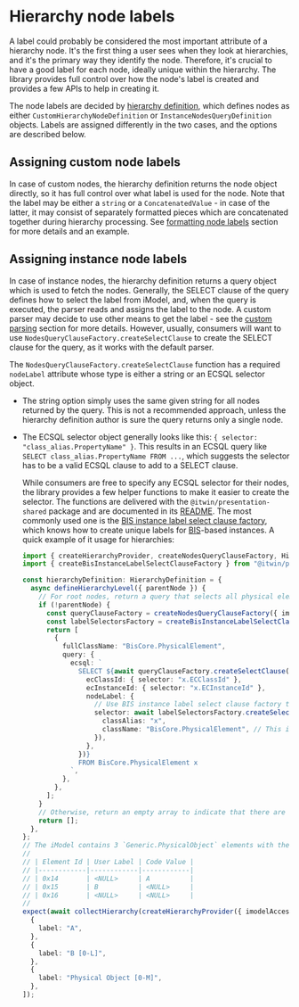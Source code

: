 # Hierarchy node labels

A label could probably be considered the most important attribute of a hierarchy node. It's the first thing a user sees when they look at hierarchies, and it's the primary way they identify the node. Therefore, it's crucial to have a good label for each node, ideally unique within the hierarchy. The library provides full control over how the node's label is created and provides a few APIs to help in creating it.

The node labels are decided by [hierarchy definition](./HierarchyDefinitions.md), which defines nodes as either `CustomHierarchyNodeDefinition` or `InstanceNodesQueryDefinition` objects. Labels are assigned differently in the two cases, and the options are described below.

## Assigning custom node labels

In case of custom nodes, the hierarchy definition returns the node object directly, so it has full control over what label is used for the node. Note that the label may be either a `string` or a `ConcatenatedValue` - in case of the latter, it may consist of separately formatted pieces which are concatenated together during hierarchy processing. See [formatting node labels](./Formatting.md#formatting-node-labels) section for more details and an example.

## Assigning instance node labels

In case of instance nodes, the hierarchy definition returns a query object which is used to fetch the nodes. Generally, the SELECT clause of the query defines how to select the label from iModel, and, when the query is executed, the parser reads and assigns the label to the node. A custom parser may decide to use other means to get the label - see the [custom parsing](./HierarchyDefinitions.md#custom-parsing) section for more details. However, usually, consumers will want to use `NodesQueryClauseFactory.createSelectClause` to create the SELECT clause for the query, as it works with the default parser.

The `NodesQueryClauseFactory.createSelectClause` function has a required `nodeLabel` attribute whose type is either a string or an ECSQL selector object.

- The string option simply uses the same given string for all nodes returned by the query. This is not a recommended approach, unless the hierarchy definition author is sure the query returns only a single node.

- The ECSQL selector object generally looks like this: `{ selector: "class_alias.PropertyName" }`. This results in an ECSQL query like `SELECT class_alias.PropertyName FROM ...`, which suggests the selector has to be a valid ECSQL clause to add to a SELECT clause.

  While consumers are free to specify any ECSQL selector for their nodes, the library provides a few helper functions to make it easier to create the selector. The functions are delivered with the `@itwin/presentation-shared` package and are documented in its [README](https://github.com/iTwin/presentation/blob/master/packages/shared/README.md#instance-labels). The most commonly used one is the [BIS instance label select clause factory](https://github.com/iTwin/presentation/blob/master/packages/shared/README.md#createbisinstancelabelselectclausefactory), which knows how to create unique labels for [BIS](https://www.itwinjs.org/bis/guide/intro/overview/)-based instances. A quick example of it usage for hierarchies:

  <!-- [[include: [Presentation.Hierarchies.NodeLabels.Imports, Presentation.Hierarchies.NodeLabels.BisInstanceLabelSelectClauseFactory], ts]] -->
  <!-- BEGIN EXTRACTION -->

  ```ts
  import { createHierarchyProvider, createNodesQueryClauseFactory, HierarchyDefinition } from "@itwin/presentation-hierarchies";
  import { createBisInstanceLabelSelectClauseFactory } from "@itwin/presentation-shared";

  const hierarchyDefinition: HierarchyDefinition = {
    async defineHierarchyLevel({ parentNode }) {
      // For root nodes, return a query that selects all physical elements
      if (!parentNode) {
        const queryClauseFactory = createNodesQueryClauseFactory({ imodelAccess });
        const labelSelectorsFactory = createBisInstanceLabelSelectClauseFactory({ classHierarchyInspector: imodelAccess });
        return [
          {
            fullClassName: "BisCore.PhysicalElement",
            query: {
              ecsql: `
                SELECT ${await queryClauseFactory.createSelectClause({
                  ecClassId: { selector: "x.ECClassId" },
                  ecInstanceId: { selector: "x.ECInstanceId" },
                  nodeLabel: {
                    // Use BIS instance label select clause factory to create the label selector
                    selector: await labelSelectorsFactory.createSelectClause({
                      classAlias: "x",
                      className: "BisCore.PhysicalElement", // This is optional, but helps create a more optimal selector
                    }),
                  },
                })}
                FROM BisCore.PhysicalElement x
              `,
            },
          },
        ];
      }
      // Otherwise, return an empty array to indicate that there are no children
      return [];
    },
  };
  // The iModel contains 3 `Generic.PhysicalObject` elements with the following attributes:
  //
  // | Element Id | User Label | Code Value |
  // |------------|------------|------------|
  // | 0x14       | <NULL>     | A          |
  // | 0x15       | B          | <NULL>     |
  // | 0x16       | <NULL>     | <NULL>     |
  //
  expect(await collectHierarchy(createHierarchyProvider({ imodelAccess, hierarchyDefinition }))).to.deep.eq([
    {
      label: "A",
    },
    {
      label: "B [0-L]",
    },
    {
      label: "Physical Object [0-M]",
    },
  ]);
  ```

  <!-- END EXTRACTION -->
